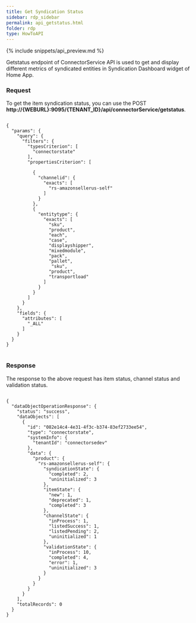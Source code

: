 ```yaml
---
title: Get Syndication Status
sidebar: rdp_sidebar
permalink: api_getstatus.html
folder: rdp
type: HowToAPI
---
```


{% include snippets/api_preview.md %}

Getstatus endpoint of ConnectorService API is used to get and display different metrics of syndicated entities in Syndication Dashboard widget of Home App.

### Request

To get the item syndication status, you can use the POST **http://{WEBURL}:9095/{TENANT_ID}/api/connectorService/getstatus**.

<pre>
<code>
{
  "params": {
    "query": {
      "filters": {
        "typesCriterion": [
          "connectorstate"
        ],
        "propertiesCriterion": [
         
          {
            "channelid": {
              "exacts": [
                "rs-amazonsellerus-self"
              ]
            }
          },
          {
            "entitytype": {
              "exacts": [
                "sku",
                "product",
                "each",
                "case",
                "displayshipper",
                "mixedmodule",
                "pack",
                "pallet",
                 "sku",
                "product",
                "transportload"
              ]
            }
          }
        ]
      }
    },
    "fields": {
      "attributes": [
        "_ALL"
      ]
    }
  }
}
</code>
</pre>

### Response

The response to the above request has item status, channel status and validation status.

<pre>
<code>
{
  "dataObjectOperationResponse": {
    "status": "success",
    "dataObjects": [
      {
        "id": "082e14c4-4e31-4f3c-b374-83ef2733ee54",
        "type": "connectorstate",
        "systemInfo": {
          "tenantId": "connectorsedev"
        },
        "data": {
          "product": {
            "rs-amazonsellerus-self": {
              "syndicationState": {
                "completed": 2,
                "uninitialized": 3
              },
              "itemState": {
                "new": 1,
                "deprecated": 1,
                "completed": 3
              },
              "channelState": {
                "inProcess": 1,
                "listedSuccess": 1,
                "listedPending": 2,
                "uninitialized": 1
              },
              "validationState": {
                "inProcess": 10,
                "completed": 4,
                "error": 1,
                "uninitialized": 3
              }
            }
          }
        }
      }
    ],
    "totalRecords": 0
  }
}
</code>
</pre>

